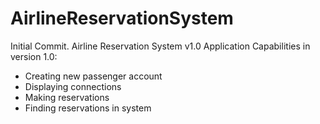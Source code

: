 # AirlineReservationSystem
Initial Commit. Airline Reservation System v1.0
Application Capabilities in version 1.0:
- Creating new passenger account
- Displaying connections
- Making reservations
- Finding reservations in system
